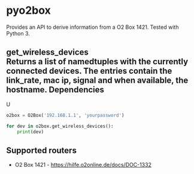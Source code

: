 pyo2box
==============

Provides an API to derive information from a O2 Box 1421.
Tested with Python 3.


**get_wireless_devices**<br>
Returns a list of namedtuples with the currently connected devices. The entries contain the link_rate, mac ip, signal and when available, the hostname.
Dependencies
------------

U
```python
o2box = O2Box('192.168.1.1', 'yourpassword')

for dev in o2box.get_wireless_devices():
    print(dev)

```

Supported routers
-----------------
* O2 Box 1421 - https://hilfe.o2online.de/docs/DOC-1332
